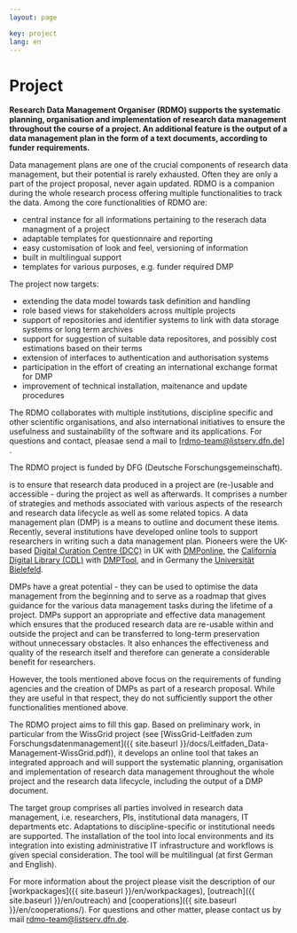 ```yaml
---
layout: page

key: project
lang: en
---
```


Project
=======

**Research Data Management Organiser (RDMO) supports the systematic planning, organisation and implementation of research data management throughout the course of a project. An additional feature is the output of a data management plan in the form of a text documents, according to funder requirements.**

Data management plans are one of the crucial components of research data management, but their potential is rarely exhausted. Often they are only a part of the project proposal, never again updated. RDMO is a companion during the whole research process offering multiple functionalities to track the data. 
Among the core functionalities of RDMO are:
  - central instance for all informations pertaining to the reserach data managment of a project
  - adaptable templates for questionnaire and reporting 
  - easy customisation of look and feel, versioning of information
  - built in multilingual support
  - templates for various purposes, e.g. funder required DMP 

The project now targets:
  - extending the data model towards task definition and handling
  - role based views for stakeholders across multiple projects
  - support of repositories and identifier systems to link with data storage systems or long term archives
  - support for suggestion of suitable data repositores, and possibly cost estimations based on their terms
  - extension of interfaces to authentication and authorisation systems
  - participation in the effort of creating an international exchange format for DMP
  - improvement of technical installation, maitenance and update procedures 

The RDMO collaborates with multiple institutions, discipline specific and other scientific organisations, and also international 
initiatives to ensure the usefulness and sustainability of the software and its applications. For questions and contact, pleasae send a mail to [rdmo-team@listserv.dfn.de] . 

The RDMO project is funded by DFG (Deutsche Forschungsgemeinschaft).


is to ensure that research data produced in a project are (re-)usable and accessible - during the project as well as afterwards. It comprises a number of strategies and methods associated with various aspects of the research and research data lifecycle as well as some related topics. A data management plan (DMP) is a means to outline and document these items. Recently, several institutions have developed online tools to support researchers in writing such a data management plan. Pioneers were the UK-based [Digital Curation Centre (DCC)](http://www.dcc.ac.uk) in UK with [DMPonline](https://dmponline.dcc.ac.uk), the [California Digital Library (CDL)](http://www.cdlib.org) with [DMPTool](https://dmptool.org/), and in Germany the [Universität Bielefeld](https://data.uni-bielefeld.de/de/data-management-plan).

DMPs have a great potential - they can be used to optimise the data management from the beginning and to serve as a roadmap that gives guidance for the various data management tasks during the lifetime of a project. DMPs support an appropriate and effective data management which ensures that the produced research data are re-usable within and outside the project and can be transferred to long-term preservation without unnecessary obstacles. It also enhances the effectiveness and quality of the research itself and therefore can generate a considerable benefit for researchers.

However, the tools mentioned above focus on the requirements of funding agencies and the creation of DMPs as part of a research proposal. While they are useful in that respect, they do not sufficiently support the other functionalities mentioned above.

The RDMO project aims to fill this gap. Based on preliminary work, in particular from the WissGrid project (see [WissGrid-Leitfaden zum Forschungsdatenmanagement]({{ site.baseurl }}/docs/Leitfaden_Data-Management-WissGrid.pdf)), it develops an online tool that takes an integrated approach and will support the systematic planning, organisation and implementation of research data management throughout the whole project and the research data lifecycle, including the output of a DMP document.

The target group comprises all parties involved in research data management, i.e. researchers, PIs, institutional data managers, IT departments etc. Adaptations to discipline-specific or institutional needs are supported. The installation of the tool into local environments and its integration into existing administrative IT infrastructure and workflows is given special consideration. The tool will be multilingual (at first German and English).

For more information about the project please visit the description of our [workpackages]({{ site.baseurl }}/en/workpackages), [outreach]({{ site.baseurl }}/en/outreach) and [cooperations]({{ site.baseurl }}/en/cooperations/). For questions and other matter, please contact us by mail <a href="mailto:rdmo-team@listserv.dfn.de">rdmo-team@listserv.dfn.de</a>.
